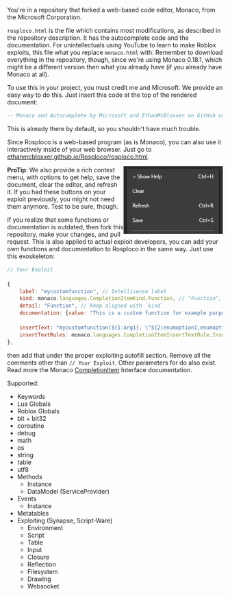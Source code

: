 You're in a repository that forked a web-based code editor, Monaco, from the Microsoft Corporation.

`rosploco.html` is the file which contains most modifications, as described in the repository description. It has the autocomplete code and the documentation. For unintellectuals using YouTube to learn to make Roblox exploits, this file what you replace `monaco.html` with. Remember to download everything in the repository, though, since we're using Monaco 0.18.1, which might be a different version then what you already have (if you already have Monaco at all).

To use this in your project, you must credit me and Microsoft. We provide an easy way to do this. Just insert this code at the top of the rendered document:

```lua
-- Monaco and Autocomplete by Microsoft and EthanMcBloxxer on GitHub under the MIT License.
```

This is already there by default, so you shouldn't have much trouble.

Since Rosploco is a web-based program (as is Monaco), you can also use it interactively inside of your web browser. Just go to [ethanmcbloxxer.github.io/Rosploco/rosploco.html](https://ethanmcbloxxer.github.io/Rosploco/rosploco.html).

<img src="/context.png" align="right"/>

**ProTip**: We also provide a rich context menu, with options to get help, save the document, clear the editor, and refresh it. If you had these buttons on your exploit previously, you might not need them anymore. Test to be sure, though.

If you realize that some functions or documentation is outdated, then fork this repository, make your changes, and pull request. This is also applied to actual exploit developers, you can add your own functions and documentation to Rosploco in the same way. Just use this exoskeleton:

```js
// Your Exploit

{
	label: "mycustomfunction", // Intellisense label
	kind: monaco.languages.CompletionItemKind.Function, // "Function", "Constant", or "Module" (for libraries, eg Crypt, Bit, etc.)
	detail: "Function", // Keep aligned with `kind`
	documentation: {value: "This is a custom function for example purposes."}, // Your documentation, in Markdown (what appears when you click more info)
  
	insertText: "mycustomfunction(${1:arg1}, \"${2|enumoption1,enumoption2|}\", $0)", // https://code.visualstudio.com/docs/editor/userdefinedsnippets#_snippet-syntax
	insertTextRules: monaco.languages.CompletionItemInsertTextRule.InsertAsSnippet,
},
```

then add that under the proper exploiting autofill section. Remove all the comments other than `// Your Exploit`. Other parameters for do also exist. Read more the Monaco [CompletionItem](https://microsoft.github.io/monaco-editor/api/interfaces/monaco.languages.completionitem.html) Interface documentation.

Supported:

* Keywords
* Lua Globals
* Roblox Globals
* bit + bit32
* coroutine
* debug
* math
* os
* string
* table
* utf8
* Methods
	* Instance
	* DataModel (ServiceProvider)
* Events
	* Instance
* Metatables
* Exploiting (Synapse, Script-Ware)
	* Environment
	* Script
	* Table
	* Input
	* Closure
	* Reflection
	* Filesystem
	* Drawing
	* Websocket
